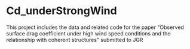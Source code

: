 # Cd_underStrongWind
This project includes the data and related code for the paper "Observed surface drag coefficient under high wind speed conditions and the relationship with coherent structures" submitted to JGR
